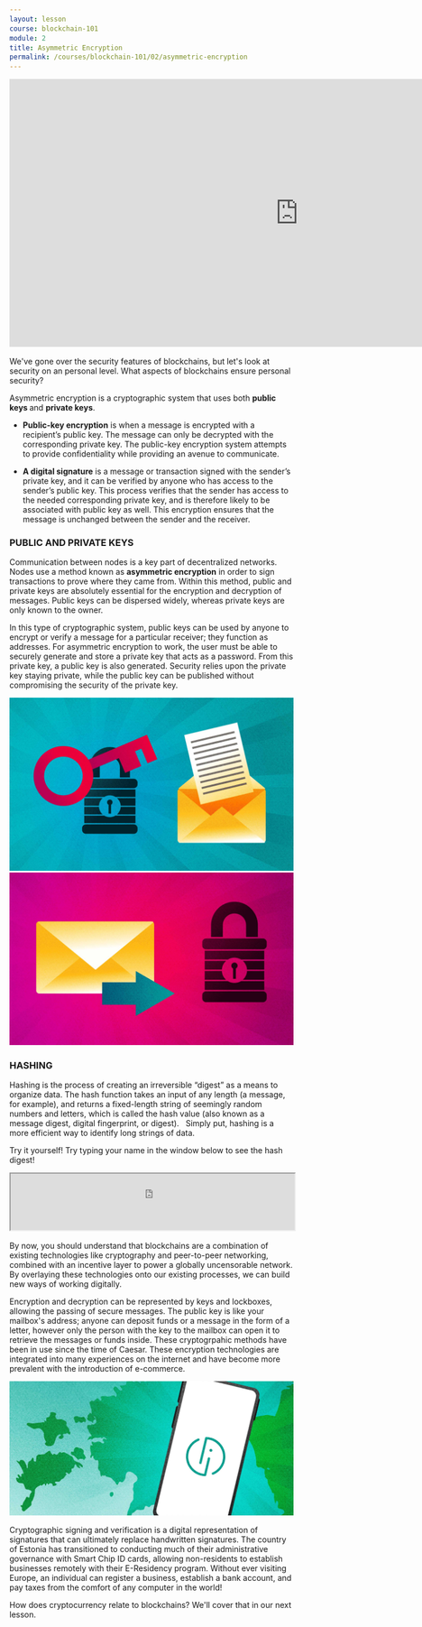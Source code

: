 ```yaml
---
layout: lesson
course: blockchain-101
module: 2
title: Asymmetric Encryption
permalink: /courses/blockchain-101/02/asymmetric-encryption
---
```



<iframe src="https://www.youtube.com/embed/2f-IrPdTOwk?rel=0" width="1024" height="475" frameborder="0" allowfullscreen="allowfullscreen"></iframe>

<span class="openingParagraph">We've gone over the security features of blockchains, but let's look at security on an personal level. What aspects of blockchains ensure personal security?
</span>

<span style="font-weight: 400;">Asymmetric encryption is a cryptographic system that uses both </span><b>public keys </b><span style="font-weight: 400;">and </span><b>private keys</b><span style="font-weight: 400;">.</span>
<ul>
 	<li style="font-weight: 400;"><b>Public-key encryption</b><span style="font-weight: 400;"> is when a message is encrypted with a recipient’s public key. The message can only be decrypted with the corresponding private key. The public-key encryption system attempts to provide confidentiality while providing an avenue to communicate.</span></li>
</ul>
<ul>
 	<li style="font-weight: 400;"><b>A digital signature</b><span style="font-weight: 400;"> is a message or transaction signed with the sender’s private key, and it can be verified by anyone who has access to the sender’s public key. This process verifies that the sender has access to the needed corresponding private key, and is therefore likely to be associated with public key as well. This encryption ensures that the message is unchanged between the sender and the receiver.</span></li>
</ul>

<h3><b>PUBLIC AND PRIVATE KEYS</b></h3>

<span style="font-weight: 400;">Communication between nodes is a key part of decentralized networks. Nodes use a method known as </span><b>asymmetric encryption</b><span style="font-weight: 400;"> in order to sign transactions to prove where they came from. Within this method, public and private keys are absolutely essential for the encryption and decryption of messages. Public keys can be dispersed widely, whereas private keys are only known to the owner.</span>

<span style="font-weight: 400;">In this type of cryptographic system, public keys can be used by anyone to encrypt or verify a message for a particular receiver; they function as addresses. </span><span style="font-weight: 400;">For asymmetric encryption to work, the user must be able to securely generate and store a private key that acts as a password. From this private key, a public key is also generated. Security relies upon the private key staying private, while the public key can be published without compromising the security of the private key. </span>

<img src="/assets/img/courses/blockchain-101/PrivateKey-01-1.jpg" alt="Lock and key for message" title="Private Key"/>

<img src="/assets/img/courses/blockchain-101/PublicKey-01-1.jpg" alt="Message sent to locked location" title="Public Key"/>

<h3><b>HASHING</b></h3>

<span style="font-weight: 400;">Hashing is the process of creating an irreversible “digest” as a means to organize data. The hash function takes an input of any length (a message, for example), and returns a fixed-length string of seemingly random numbers and letters, which is called the hash value (also known as a message digest, digital fingerprint, or digest). </span><span style="font-weight: 400;">  Simply put, hashing is a more efficient way to identify long strings of data.</span>


<span>Try it yourself! Try typing your name in the window below to see the hash digest!</span>
<iframe src="https://fluffy-umbrella.weteachblockchain.org" width="100%" height="100px"></iframe>

<span style="font-weight: 400;">By now, you should understand that blockchains are a combination of existing technologies like cryptography and peer-to-peer networking, combined with an incentive layer to power a globally uncensorable network. By overlaying these technologies onto our existing processes, we can build new ways of working digitally.</span>

<span style="font-weight: 400;">Encryption and decryption can be represented by keys and lockboxes, allowing the passing of secure messages. The public key is like your mailbox's address; anyone can deposit funds or a message in the form of a letter, however only the person with the key to the mailbox can open it to retrieve the messages or funds inside. These cryptogrpahic methods have been in use since the time of Caesar. These encryption technologies are integrated into many experiences on the internet and have become more prevalent with the introduction of e-commerce.</span>

<img src="/assets/img/courses/blockchain-101/EstoniaID-01.jpg" alt="Phone over Estonia" title="Estonian E-Residency Program"/>

<span style="font-weight: 400;">Cryptographic signing and verification is a digital representation of signatures that can ultimately replace handwritten signatures. The country of Estonia has transitioned to conducting much of their administrative governance with Smart Chip ID cards, allowing non-residents to establish businesses remotely with their E-Residency program. Without ever visiting Europe, an individual can register a business, establish a bank account, and pay taxes from the comfort of any computer in the world!</span>

How does cryptocurrency relate to blockchains? We'll cover that in our next lesson.

